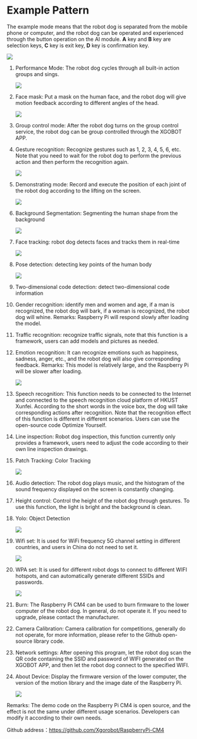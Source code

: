 ﻿---
sidebar_position: 3
sidebar_label: Example Pattern
---

# Example Pattern

The example mode means that the robot dog is separated from the mobile phone or computer, and the robot dog can be operated and experienced through the button operation on the AI module. **A** key and **B** key are selection keys, **C** key is exit key, **D** key is confirmation key.

![](https://wiki-media-ef.oss-cn-hongkong.aliyuncs.com//images/cm4-xgo-exmple-01.png)

1. Performance Mode: The robot dog cycles through all built-in action groups and sings.

   ![](https://wiki-media-ef.oss-cn-hongkong.aliyuncs.com//images/cm4-xgo-exmple-02.gif)

2. Face mask: Put a mask on the human face, and the robot dog will give motion feedback according to different angles of the head.

   ![](https://wiki-media-ef.oss-cn-hongkong.aliyuncs.com//images/cm4-xgo-exmple-03.png)

3. Group control mode: After the robot dog turns on the group control service, the robot dog can be group controlled through the XGOBOT APP.

4. Gesture recognition: Recognize gestures such as 1, 2, 3, 4, 5, 6, etc. Note that you need to wait for the robot dog to perform the previous action and then perform the recognition again.

   ![](https://wiki-media-ef.oss-cn-hongkong.aliyuncs.com//images/cm4-xgo-exmple-04.png)

5. Demonstrating mode: Record and execute the position of each joint of the robot dog according to the lifting on the screen.

   ![](https://wiki-media-ef.oss-cn-hongkong.aliyuncs.com//images/cm4-xgo-exmple-14.gif)

6. Background Segmentation: Segmenting the human shape from the background

   ![](https://wiki-media-ef.oss-cn-hongkong.aliyuncs.com//images/cm4-xgo-exmple-05.png)

7. Face tracking: robot dog detects faces and tracks them in real-time

   ![](https://wiki-media-ef.oss-cn-hongkong.aliyuncs.com//images/cm4-xgo-exmple-06.png)

8. Pose detection: detecting key points of the human body

   ![](https://wiki-media-ef.oss-cn-hongkong.aliyuncs.com//images/cm4-xgo-exmple-07.png)

9. Two-dimensional code detection: detect two-dimensional code information

10. Gender recognition: identify men and women and age, if a man is recognized, the robot dog will bark, if a woman is recognized, the robot dog will whine. Remarks: Raspberry Pi will respond slowly after loading the model.

11. Traffic recognition: recognize traffic signals, note that this function is a framework, users can add models and pictures as needed.

12. Emotion recognition: It can recognize emotions such as happiness, sadness, anger, etc., and the robot dog will also give corresponding feedback. Remarks: This model is relatively large, and the Raspberry Pi will be slower after loading.

    ![](https://wiki-media-ef.oss-cn-hongkong.aliyuncs.com//images/cm4-xgo-exmple-08.png)

13. Speech recognition: This function needs to be connected to the Internet and connected to the speech recognition cloud platform of HKUST Xunfei. According to the short words in the voice box, the dog will take corresponding actions after recognition. Note that the recognition effect of this function is different in different scenarios. Users can use the open-source code Optimize Yourself.

14. Line inspection: Robot dog inspection, this function currently only provides a framework, users need to adjust the code according to their own line inspection drawings.

15. Patch Tracking: Color Tracking

    ![](https://wiki-media-ef.oss-cn-hongkong.aliyuncs.com//images/cm4-xgo-exmple-09.png)

16. Audio detection: The robot dog plays music, and the histogram of the sound frequency displayed on the screen is constantly changing.

17. Height control: Control the height of the robot dog through gestures. To use this function, the light is bright and the background is clean.

18. Yolo: Object Detection

    ![](https://wiki-media-ef.oss-cn-hongkong.aliyuncs.com//images/cm4-xgo-exmple-10.png)

19. Wifi set: It is used for WiFi frequency 5G channel setting in different countries, and users in China do not need to set it.

    ![](https://wiki-media-ef.oss-cn-hongkong.aliyuncs.com//images/cm4-xgo-exmple-11.png)

20. WPA set: It is used for different robot dogs to connect to different WIFI hotspots, and can automatically generate different SSIDs and passwords.

    ![](https://wiki-media-ef.oss-cn-hongkong.aliyuncs.com//images/cm4-xgo-exmple-12.png)

21. Burn: The Raspberry Pi CM4 can be used to burn firmware to the lower computer of the robot dog. In general, do not operate it. If you need to upgrade, please contact the manufacturer.

22. Camera Calibration: Camera calibration for competitions, generally do not operate, for more information, please refer to the Github open-source library code.

23. Network settings: After opening this program, let the robot dog scan the QR code containing the SSID and password of WIFI generated on the XGOBOT APP, and then let the robot dog connect to the specified WIFI.



24. About Device: Display the firmware version of the lower computer, the version of the motion library and the image date of the Raspberry Pi.

    ![](https://wiki-media-ef.oss-cn-hongkong.aliyuncs.com//images/cm4-xgo-exmple-13.png)

Remarks: The demo code on the Raspberry Pi CM4 is open source, and the effect is not the same under different usage scenarios. Developers can modify it according to their own needs.

Github address：https://github.com/Xgorobot/RaspberryPi-CM4
